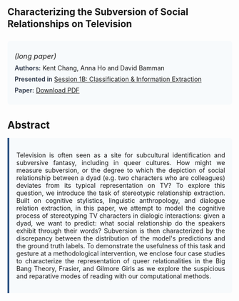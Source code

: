 
<style>    
    h2 {
        margin-top: 0;
        margin-bottom: 1.5rem;
        line-height: 1.3;
    }
    
    h3 {
        margin-top: 2rem;
        margin-bottom: 1rem;
        font-size: 1.4rem;
        font-weight:bold;
    }
    
    .metadata {
        background-color: #f7fafc;
        padding: 1rem;
        border-radius: 6px;
        margin-bottom: 2rem;
    }
    
    .metadata p {
        margin: 0.5rem 0;
    }
    
    .abstract {
        text-align: justify;
        padding: 1rem;
        background-color: #f7fafc;
        border-left: 4px solid #2c5282;
        border-radius: 0 6px 6px 0;
    }
    
    strong {
        color: #2d3748;
        font-weight: 600;
    }
</style>
<main role="main">
<h2>Characterizing the Subversion of Social Relationships on Television</h2>

<section class="metadata">
<p style='font-size:1rem'><i>(long paper)</i></p>
<p><strong>Authors:</strong> Kent Chang, Anna Ho and David Bamman</p>
<p><strong>Presented in</strong> <a href="/programme/#session1">Session 1B: Classification & Information Extraction</a></p>
<p><strong>Paper:</strong> <a href="https://ceur-ws.org/Vol-3558/paper130.pdf">Download PDF</a></p>
</section>

<section>
<h3>Abstract</h3>
<div class="abstract">
<p>Television is often seen as a site for subcultural identification and subversive fantasy, including in queer cultures. How might we measure subversion, or the degree to which the depiction of social relationship between a dyad (e.g. two characters who are colleagues) deviates from its typical representation on TV? To explore this question, we introduce the task of stereotypic relationship extraction. Built on cognitive stylistics, linguistic anthropology, and dialogue relation extraction, in this paper, we attempt to model the cognitive process of stereotyping TV characters in dialogic interactions: given a dyad, we want to predict: what social relationship do the speakers exhibit through their words? Subversion is then characterized by the discrepancy between the distribution of the model's predictions and the ground truth labels. To demonstrate the usefulness of this task and gesture at a methodological intervention, we enclose four case studies to characterize the representation of queer relationalities in the  Big Bang Theory,  Frasier, and  Gilmore Girls  as we explore the suspicious and reparative modes of reading with our computational methods.</p>
</div>
</section>
</main>